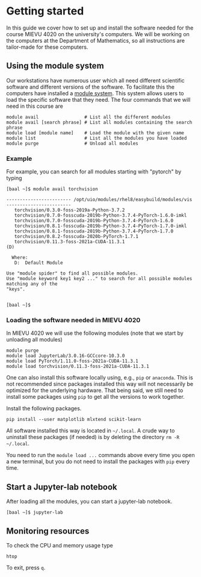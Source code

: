 # Getting started

In this guide we cover how to set up and install the software needed for the course MIEVU 4020 on the university's computers. We will be working on the computers at the Department of Mathematics, so all instructions are tailor-made for these computers. 

## Using the module system

Our workstations have numerous user which all need different scientific software and different versions of the software. To facilitate this the computers have installed a [module system](https://www.mn.uio.no/math/english/services/it/help/user-environment.html). This system allows users to load the specific software that they need. The four commands that we will need in this course are
```
module avail                 # List all the different modules
module avail [search phrase] # List all modules containing the search phrase
module load [module name]    # Load the module with the given name
module list                  # List all the modules you have loaded
module purge                 # Unload all modules
```

### Example 

For example, you can search for all modules starting with "pytorch"
by typing

```
[baal ~]$ module avail torchvision

------------------------ /opt/uio/modules/rhel8/easybuild/modules/vis ------------------------
   torchvision/0.3.0-foss-2019a-Python-3.7.2
   torchvision/0.7.0-fosscuda-2019b-Python-3.7.4-PyTorch-1.6.0-imkl
   torchvision/0.7.0-fosscuda-2019b-Python-3.7.4-PyTorch-1.6.0
   torchvision/0.8.1-fosscuda-2019b-Python-3.7.4-PyTorch-1.7.0-imkl
   torchvision/0.8.1-fosscuda-2019b-Python-3.7.4-PyTorch-1.7.0
   torchvision/0.8.2-fosscuda-2020b-PyTorch-1.7.1
   torchvision/0.11.3-foss-2021a-CUDA-11.3.1                        (D)

  Where:
   D:  Default Module

Use "module spider" to find all possible modules.
Use "module keyword key1 key2 ..." to search for all possible modules matching any of the
"keys".


[baal ~]$ 
```

### Loading the software needed in MIEVU 4020
In MIEVU 4020 we will use the following modules (note that we start by unloading all modules)
```
module purge 
module load JupyterLab/3.0.16-GCCcore-10.3.0
module load PyTorch/1.11.0-foss-2021a-CUDA-11.3.1 
module load torchvision/0.11.3-foss-2021a-CUDA-11.3.1
```
One can also install this software locally using, e.g., `pip` or `anaconda`. This is not recommended since packages installed this way will not necessarily be optimized for the underlying hardware. That being said, we still need to install some packages using `pip` to get all the versions to work together.
 
Install the following packages.
```
pip install --user matplotlib mlxtend scikit-learn
```  
All software installed this way is located in `~/.local`. A crude way to uninstall these packages (if needed) is by deleting the directory `rm -R ~/.local`. 

You need to run the `module load ...` commands above every time you open a new terminal, but you do not need to install the packages with `pip` every time. 

## Start a Jupyter-lab notebook

After loading all the modules, you can start a jupyter-lab notebook.
```
[baal ~]$ jupyter-lab 
```

## Monitoring resources

To check the CPU and memory usage type
```
htop
```
To exit, press `q`.
 

